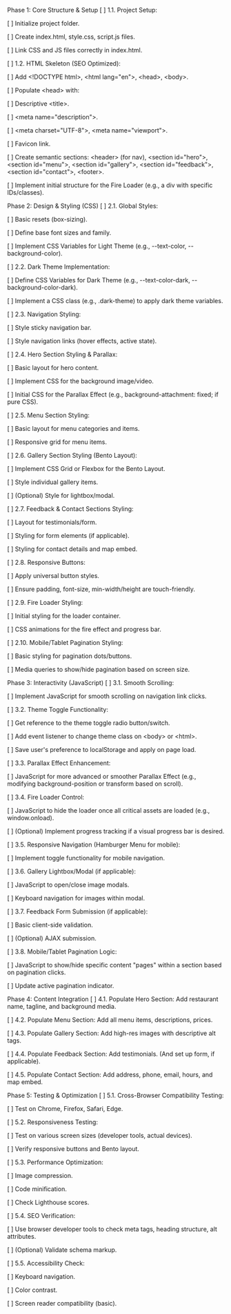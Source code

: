 Phase 1: Core Structure & Setup
[ ] 1.1. Project Setup:

[ ] Initialize project folder.

[ ] Create index.html, style.css, script.js files.

[ ] Link CSS and JS files correctly in index.html.

[ ] 1.2. HTML Skeleton (SEO Optimized):

[ ] Add &lt;!DOCTYPE html&gt;, &lt;html lang="en"&gt;, &lt;head&gt;, &lt;body&gt;.

[ ] Populate &lt;head&gt; with:

[ ] Descriptive &lt;title&gt;.

[ ] &lt;meta name="description"&gt;.

[ ] &lt;meta charset="UTF-8"&gt;, &lt;meta name="viewport"&gt;.

[ ] Favicon link.

[ ] Create semantic sections: &lt;header&gt; (for nav), &lt;section id="hero"&gt;, &lt;section id="menu"&gt;, &lt;section id="gallery"&gt;, &lt;section id="feedback"&gt;, &lt;section id="contact"&gt;, &lt;footer&gt;.

[ ] Implement initial structure for the Fire Loader (e.g., a div with specific IDs/classes).

Phase 2: Design & Styling (CSS)
[ ] 2.1. Global Styles:

[ ] Basic resets (box-sizing).

[ ] Define base font sizes and family.

[ ] Implement CSS Variables for Light Theme (e.g., --text-color, --background-color).

[ ] 2.2. Dark Theme Implementation:

[ ] Define CSS Variables for Dark Theme (e.g., --text-color-dark, --background-color-dark).

[ ] Implement a CSS class (e.g., .dark-theme) to apply dark theme variables.

[ ] 2.3. Navigation Styling:

[ ] Style sticky navigation bar.

[ ] Style navigation links (hover effects, active state).

[ ] 2.4. Hero Section Styling & Parallax:

[ ] Basic layout for hero content.

[ ] Implement CSS for the background image/video.

[ ] Initial CSS for the Parallax Effect (e.g., background-attachment: fixed; if pure CSS).

[ ] 2.5. Menu Section Styling:

[ ] Basic layout for menu categories and items.

[ ] Responsive grid for menu items.

[ ] 2.6. Gallery Section Styling (Bento Layout):

[ ] Implement CSS Grid or Flexbox for the Bento Layout.

[ ] Style individual gallery items.

[ ] (Optional) Style for lightbox/modal.

[ ] 2.7. Feedback & Contact Sections Styling:

[ ] Layout for testimonials/form.

[ ] Styling for form elements (if applicable).

[ ] Styling for contact details and map embed.

[ ] 2.8. Responsive Buttons:

[ ] Apply universal button styles.

[ ] Ensure padding, font-size, min-width/height are touch-friendly.

[ ] 2.9. Fire Loader Styling:

[ ] Initial styling for the loader container.

[ ] CSS animations for the fire effect and progress bar.

[ ] 2.10. Mobile/Tablet Pagination Styling:

[ ] Basic styling for pagination dots/buttons.

[ ] Media queries to show/hide pagination based on screen size.

Phase 3: Interactivity (JavaScript)
[ ] 3.1. Smooth Scrolling:

[ ] Implement JavaScript for smooth scrolling on navigation link clicks.

[ ] 3.2. Theme Toggle Functionality:

[ ] Get reference to the theme toggle radio button/switch.

[ ] Add event listener to change theme class on &lt;body&gt; or &lt;html&gt;.

[ ] Save user's preference to localStorage and apply on page load.

[ ] 3.3. Parallax Effect Enhancement:

[ ] JavaScript for more advanced or smoother Parallax Effect (e.g., modifying background-position or transform based on scroll).

[ ] 3.4. Fire Loader Control:

[ ] JavaScript to hide the loader once all critical assets are loaded (e.g., window.onload).

[ ] (Optional) Implement progress tracking if a visual progress bar is desired.

[ ] 3.5. Responsive Navigation (Hamburger Menu for mobile):

[ ] Implement toggle functionality for mobile navigation.

[ ] 3.6. Gallery Lightbox/Modal (if applicable):

[ ] JavaScript to open/close image modals.

[ ] Keyboard navigation for images within modal.

[ ] 3.7. Feedback Form Submission (if applicable):

[ ] Basic client-side validation.

[ ] (Optional) AJAX submission.

[ ] 3.8. Mobile/Tablet Pagination Logic:

[ ] JavaScript to show/hide specific content "pages" within a section based on pagination clicks.

[ ] Update active pagination indicator.

Phase 4: Content Integration
[ ] 4.1. Populate Hero Section: Add restaurant name, tagline, and background media.

[ ] 4.2. Populate Menu Section: Add all menu items, descriptions, prices.

[ ] 4.3. Populate Gallery Section: Add high-res images with descriptive alt tags.

[ ] 4.4. Populate Feedback Section: Add testimonials. (And set up form, if applicable).

[ ] 4.5. Populate Contact Section: Add address, phone, email, hours, and map embed.

Phase 5: Testing & Optimization
[ ] 5.1. Cross-Browser Compatibility Testing:

[ ] Test on Chrome, Firefox, Safari, Edge.

[ ] 5.2. Responsiveness Testing:

[ ] Test on various screen sizes (developer tools, actual devices).

[ ] Verify responsive buttons and Bento layout.

[ ] 5.3. Performance Optimization:

[ ] Image compression.

[ ] Code minification.

[ ] Check Lighthouse scores.

[ ] 5.4. SEO Verification:

[ ] Use browser developer tools to check meta tags, heading structure, alt attributes.

[ ] (Optional) Validate schema markup.

[ ] 5.5. Accessibility Check:

[ ] Keyboard navigation.

[ ] Color contrast.

[ ] Screen reader compatibility (basic).